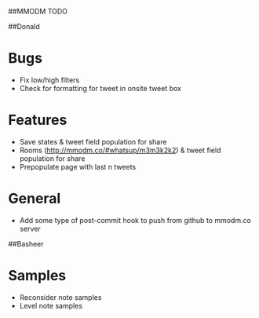##MMODM TODO

##Donald

# Bugs
* Fix low/high filters
* Check for formatting for tweet in onsite tweet box

# Features
* Save states & tweet field population for share
* Rooms (http://mmodm.co/#whatsup/m3m3k2k2) & tweet field population for share
* Prepopulate page with last n tweets

# General
* Add some type of post-commit hook to push from github to mmodm.co server


##Basheer

# Samples
* Reconsider note samples
* Level note samples

<!--
# For later / future work
* Mixer you vs everyone?
* Sidechaining?
* Different decays for different notes?
* Align grid
* Private scratchpad
-->